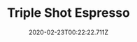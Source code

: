 ---
templateKey: blog-post
featuredpost: false
date: 2020-02-23T00:22:22.711Z
title: Triple Shot Espresso
description: It's more potent than regular coffee! 
type: cooking
sellPrice: 450
energy: 8
health: 5
featuredimage: /img/Triple_Shot_Espresso.png
tags:
  - Coffee (3)
  - edible
---